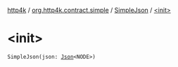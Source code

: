 [http4k](../../index.md) / [org.http4k.contract.simple](../index.md) / [SimpleJson](index.md) / [&lt;init&gt;](./-init-.md)

# &lt;init&gt;

`SimpleJson(json: `[`Json`](../../org.http4k.format/-json/index.md)`<NODE>)`